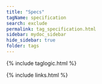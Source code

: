 ```yaml
---
title: "Specs"
tagName: specification
search: exclude
permalink: tag_specification.html
sidebar: mydoc_sidebar
hide_sidebar: true
folder: tags
---
```


{% include taglogic.html %}

{% include links.html %}
